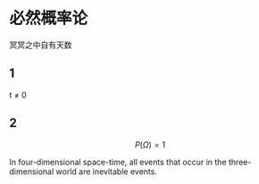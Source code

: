 # 必然概率论

冥冥之中自有天数

## 1

t ≠ 0

## 2

$$
P(\Omega) = 1
$$

In four-dimensional space-time, all events that occur in the three-dimensional world are inevitable events.